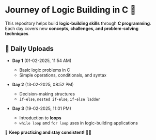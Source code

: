 # **Journey of Logic Building in C** 🚀  

This repository helps build **logic-building skills** through **C programming**. Each day covers new **concepts, challenges, and problem-solving techniques**.  

## **📆 Daily Uploads**  

- **Day 1** (01-02-2025, 11:54 AM)  
  - Basic logic problems in C  
  - Simple operations, conditionals, and syntax  

- **Day 2** (13-02-2025, 08:52 PM)  
  - Decision-making structures  
  - `if-else`, `nested if-else`, `if-else ladder`  

- **Day 3** (19-02-2025, 11:01 PM)  
  - Introduction to **loops**  
  - `while loop` and `for loop` uses in logic-building applications  

📌 **Keep practicing and stay consistent!** 🚀🔥  
